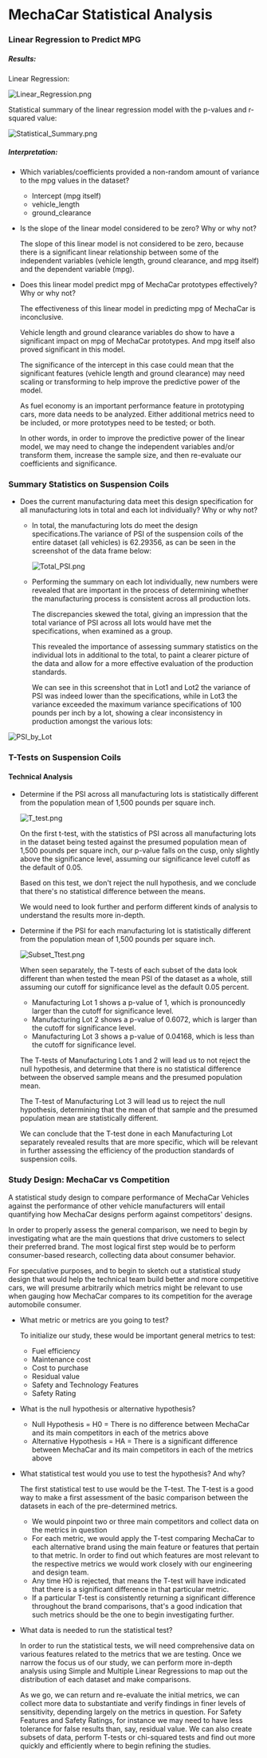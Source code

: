 # MechaCar Statistical Analysis

### Linear Regression to Predict MPG

##### Results:

Linear Regression:

![Linear_Regression.png](/Users/anabisker/Desktop/Data_Analytics_Bootcamp/15-R/MechaCar_Statistical_Analysis/Linear_Regression.png)



Statistical summary of the linear regression model with the  p-values and r-squared value:

![Statistical_Summary.png](/Users/anabisker/Desktop/Data_Analytics_Bootcamp/15-R/MechaCar_Statistical_Analysis/Statistical_Summary.png)

##### Interpretation:

- Which variables/coefficients provided a non-random amount of variance to the mpg values in the dataset?

  - Intercept (mpg itself)
  - vehicle_length
  - ground_clearance

- Is the slope of the linear model considered to be zero? Why or why not?

  The slope of this linear model is not considered to be zero, because there is a significant linear relationship between some of the independent variables (vehicle length, ground clearance, and mpg itself) and the dependent variable (mpg). 

- Does this linear model predict mpg of MechaCar prototypes effectively? Why or why not?

  The effectiveness of this linear model in predicting mpg of MechaCar is inconclusive. 

  Vehicle length and ground clearance variables do show to have a significant impact on mpg of MechaCar prototypes. And mpg itself also proved significant in this model. 

  The significance of the intercept in this case could mean that the significant features (vehicle length and ground clearance) may need scaling or transforming to help improve the predictive power of the model. 

  As fuel economy is an important performance feature in prototyping cars, more data needs to be analyzed. Either additional metrics need to be included, or more prototypes need to be tested; or both. 

  In other words, in order to improve the predictive power of the linear model, we may need to change the independent variables and/or transform them, increase the sample size, and then re-evaluate our coefficients and significance.

  

### Summary Statistics on Suspension Coils

- Does the current manufacturing data meet this design specification for all manufacturing lots in total and each lot individually? Why or why not?

  - In total, the manufacturing lots do meet the design specifications.The variance of PSI of the suspension coils of the entire dataset (all vehicles) is 62.29356, as can be seen in the screenshot of the data frame below:

    ![Total_PSI.png](/Users/anabisker/Desktop/Data_Analytics_Bootcamp/15-R/MechaCar_Statistical_Analysis/Total_PSI.png)

    

  - Performing the summary on each lot individually, new numbers were revealed that are important in the process of determining whether the manufacturing process is consistent across all production lots.

    The discrepancies skewed the total, giving an impression that the total variance of PSI across all lots would have met the specifications, when examined as a group.

    This revealed the importance of assessing summary statistics on the individual lots in additional to the total, to paint a clearer picture of the data and allow for a more effective evaluation of the production standards.

    We can see in this screenshot that in Lot1 and Lot2 the variance of PSI was indeed lower than the specifications, while in Lot3 the variance exceeded the maximum variance specifications of 100 pounds per inch by a lot, showing a clear inconsistency in production amongst the various lots:

![PSI_by_Lot](/Users/anabisker/Desktop/Data_Analytics_Bootcamp/15-R/MechaCar_Statistical_Analysis/PSI_by_Lot.png)



### T-Tests on Suspension Coils

#### Technical Analysis

- Determine if the PSI across all manufacturing lots is statistically different from the population mean of 1,500 pounds per square inch.

  ![T_test.png](/Users/anabisker/Desktop/Data_Analytics_Bootcamp/15-R/MechaCar_Statistical_Analysis/T_test.png)

  On the first t-test, with the statistics of PSI across all manufacturing lots in the dataset being tested against the presumed population mean of 1,500 pounds per square inch, our p-value falls on the cusp, only slightly above the significance level, assuming our significance level cutoff as the default of 0.05.

  Based on this test, we don't reject the null hypothesis, and we conclude that there's no statistical difference between the means.

  We would need to look further and perform different kinds of analysis to understand the results more in-depth.

  

- Determine if the PSI for each manufacturing lot is statistically different from the population mean of 1,500 pounds per square inch.

  ![Subset_Ttest.png](/Users/anabisker/Desktop/Data_Analytics_Bootcamp/15-R/MechaCar_Statistical_Analysis/Subset_Ttest.png)

  When seen separately, the T-tests of each subset of the data look different than when tested the mean PSI of the dataset as a whole, still assuming our cutoff for significance level as the default 0.05 percent. 

  - Manufacturing Lot 1 shows a p-value of 1, which is pronouncedly larger than the cutoff for significance level.
  - Manufacturing Lot 2 shows a p-value of 0.6072, which is larger than the cutoff for significance level.
  - Manufacturing Lot 3 shows a p-value of 0.04168, which is less than the cutoff for significance level.

  The T-tests of Manufacturing Lots 1 and 2 will lead us to not reject the null hypothesis, and determine that there is no statistical difference between the observed sample means and the presumed population mean. 

  The T-test of Manufacturing Lot 3 will lead us to reject the null hypothesis, determining that the mean of that sample and the presumed population mean are statistically different.

  We can conclude that the T-test done in each Manufacturing Lot separately revealed results that are more specific, which will be relevant in further assessing the efficiency of the production standards of suspension coils.



### Study Design: MechaCar vs Competition

A statistical study design to compare performance of MechaCar  Vehicles against the performance of other vehicle manufacturers will entail quantifying how MechaCar designs perform against competitors' designs. 

In order to properly assess the general comparison, we need to begin by investigating what are the main questions that drive customers to select their preferred brand. The most logical first step would be to perform consumer-based research, collecting data about consumer behavior.

For speculative purposes, and to begin to sketch out a statistical study design that would help the technical team build better and more competitive cars, we will presume arbitrarily which metrics might be relevant to use when gauging how MechaCar compares to its competition for the average automobile consumer.

- What metric or metrics are you going to test?

  To initialize our study, these would be important general metrics to test:

  - Fuel efficiency
  - Maintenance cost
  - Cost to purchase
  - Residual value 
  - Safety and Technology Features
  - Safety Rating

- What is the null hypothesis or alternative hypothesis?

  - Null Hypothesis = H0 = There is no difference between MechaCar and its main competitors in each of the metrics above
  - Alternative Hypothesis = HA = There is a significant difference  between MechaCar and its main competitors in each of the metrics above

- What statistical test would you use to test the hypothesis? And why?

  The first statistical test to use would be the T-test. The T-test is a good way to make a first assessment of the basic comparison between the datasets in each of the pre-determined metrics. 

  - We would pinpoint two or three main competitors and collect data on the metrics in question
  - For each metric, we would apply the T-test comparing MechaCar to each alternative brand using the main feature or features that pertain to that metric. In order to find out which features are most relevant to the respective metrics we would work closely with our engineering and design team.
  - Any time H0 is rejected, that means the T-test will have indicated that there is a significant difference in that particular metric.
  - If a particular T-test is consistently returning a significant difference throughout the brand comparisons, that's a good indication that such metrics should be the one to begin investigating further.

- What data is needed to run the statistical test?

  In order to run the statistical tests, we will need comprehensive data on various features related to the metrics that we are testing. Once we narrow the focus us of our study, we can perform more in-depth analysis using Simple and Multiple Linear Regressions to map out the distribution of each dataset and make comparisons.

  As we go, we can return and re-evaluate the initial metrics, we can collect more data to substantiate and verify findings in finer levels of sensitivity, depending largely on the metrics in question. For Safety Features and Safety Ratings, for instance we may need to have less tolerance for false results than, say, residual value.  We can also create subsets of data, perform T-tests or chi-squared tests and find out more quickly and efficiently where to begin refining the studies.